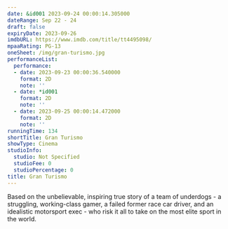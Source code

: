 ```yaml
---
date: &id001 2023-09-24 00:00:14.305000
dateRange: Sep 22 - 24
draft: false
expiryDate: 2023-09-26
imdbURL: https://www.imdb.com/title/tt4495098/
mpaaRating: PG-13
oneSheet: /img/gran-turismo.jpg
performanceList:
  performance:
  - date: 2023-09-23 00:00:36.540000
    format: 2D
    note: ''
  - date: *id001
    format: 2D
    note: ''
  - date: 2023-09-25 00:00:14.472000
    format: 2D
    note: ''
runningTime: 134
shortTitle: Gran Turismo
showType: Cinema
studioInfo:
  studio: Not Specified
  studioFee: 0
  studioPercentage: 0
title: Gran Turismo
---
```


Based on the unbelievable, inspiring true story of a team of underdogs - a struggling, working-class gamer, a failed former race car driver, and an idealistic motorsport exec - who risk it all to take on the most elite sport in the world.